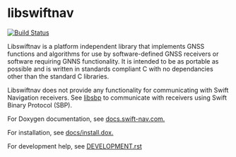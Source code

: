libswiftnav
===========

[![Build Status](https://travis-ci.org/swift-nav/libswiftnav.svg?branch=master)](https://travis-ci.org/swift-nav/libswiftnav)

Libswiftnav is a platform independent library that implements GNSS functions
and algorithms for use by software-defined GNSS receivers or software requiring
GNNS functionality. It is intended to be as portable as possible 
and is written in standards compliant C with no dependancies other than the 
standard C libraries.

 Libswiftnav does not provide any functionality for communicating with
Swift Navigation receivers.  See [libsbp](https://github.com/swift-nav/libsbp) to communicate with receivers using Swift Binary Protocol (SBP).


For Doxygen documentation, see [docs.swift-nav.com.](http://docs.swift-nav.com/libswiftnav)

For installation, see [docs/install.dox.](http://docs.swift-nav.com/libswiftnav/install.html)

For development help, see [DEVELOPMENT.rst](https://github.com/swift-nav/libswiftnav/blob/master/DEVELOPMENT.rst)

[1]: https://travis-ci.org/swift-nav/libswiftnav.png
[2]: https://travis-ci.org/swift-nav/libswiftnav
